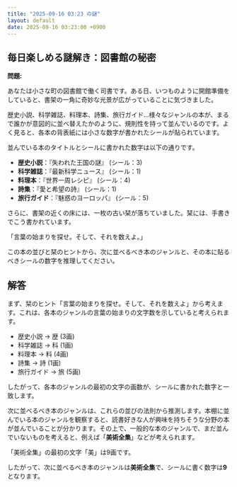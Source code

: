 ```yaml
---
title: "2025-09-16 03:23 の謎"
layout: default
date: 2025-09-16 03:23:00 +0900
---
```

## 毎日楽しめる謎解き：図書館の秘密

**問題:**

あなたは小さな町の図書館で働く司書です。ある日、いつものように開館準備をしていると、書架の一角に奇妙な光景が広がっていることに気づきました。

歴史小説、科学雑誌、料理本、詩集、旅行ガイド…様々なジャンルの本が、まるで誰かが意図的に並べ替えたかのように、規則性を持って並んでいるのです。よく見ると、各本の背表紙には小さな数字が書かれたシールが貼られています。

並んでいる本のタイトルとシールに書かれた数字は以下の通りです。

*   **歴史小説**：『失われた王国の謎』 (シール：3)
*   **科学雑誌**：『最新科学ニュース』 (シール：1)
*   **料理本**：『世界一周レシピ』 (シール：4)
*   **詩集**：『愛と希望の詩』 (シール：1)
*   **旅行ガイド**：『魅惑のヨーロッパ』 (シール：5)

さらに、書架の近くの床には、一枚の古い栞が落ちていました。栞には、手書きでこう書かれています。

「言葉の始まりを探せ。そして、それを数えよ。」

この本の並びと栞のヒントから、次に並べるべき本のジャンルと、その本に貼るべきシールの数字を推理してください。

## 解答

まず、栞のヒント「言葉の始まりを探せ。そして、それを数えよ」から考えます。これは、各本のジャンルの言葉の始まりの文字数を示していると考えられます。

*   歴史小説 → 歴 (3画)
*   科学雑誌 → 科 (1画)
*   料理本 → 料 (4画)
*   詩集 → 詩 (1画)
*   旅行ガイド → 旅 (5画)

したがって、各本のジャンルの最初の文字の画数が、シールに書かれた数字と一致します。

次に並べるべき本のジャンルは、これらの並びの法則から推測します。本棚に並んでいる本のジャンルを観察すると、読書好きな人が興味を持ちそうな分野の本が並んでいることが分かります。その上で、一般的な本のジャンルで、まだ並んでいないものを考えると、例えば「**美術全集**」などが考えられます。

「美術全集」の最初の文字「美」は9画です。

したがって、次に並べるべき本のジャンルは**美術全集**で、シールに書く数字は**9**となります。
